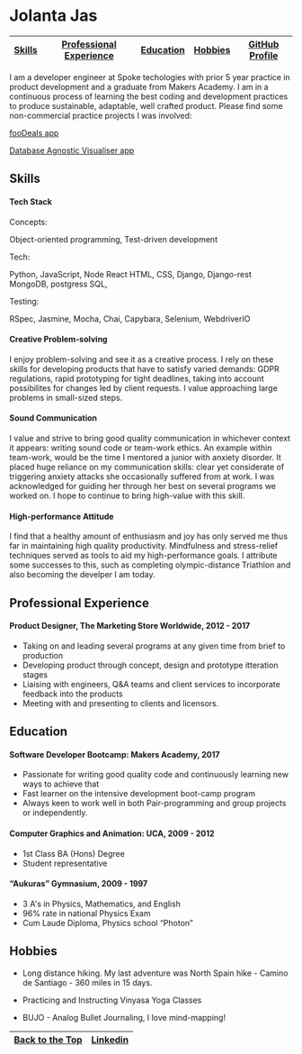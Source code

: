 # Jolanta Jas


|[Skills](#skills)|[Professional Experience](#professional-experience)|[Education](#education)|[Hobbies](#hobbies)|[GitHub Profile](https://github.com/Yolantele) |
|:---------------:|:-------------------------------------------------:|:---------------------:|:-----------------:|:---------------------------------------------:|



I am a developer engineer at Spoke techologies with prior 5 year practice in product development and a graduate from Makers Academy. I am in a continuous process of learning the best coding and development practices to produce sustainable, adaptable, well crafted product. Please find some non-commercial practice projects I was involved:


[fooDeals app](https://github.com/Yolantele/foodie)


[Database Agnostic Visualiser app](https://github.com/Yolantele/Database-visualization)





## Skills


#### Tech Stack

Concepts: 

Object-oriented programming, Test-driven development

Tech: 

Python, JavaScript, Node 
React 
HTML, CSS, 
Django, Django-rest
MongoDB, postgress SQL,

Testing: 

RSpec, Jasmine, Mocha, Chai, Capybara, Selenium, WebdriverIO

#### Creative Problem-solving

I enjoy problem-solving and see it as a creative process. I rely on these skills for developing  products that have to satisfy varied demands: GDPR  regulations, rapid prototyping for tight deadlines, taking into account possibilites for changes led by client requests.  I value approaching large problems in small-sized steps.


####  Sound Communication

I value and strive to bring good quality communication in whichever context it appears: writing sound code or team-work ethics.
An example within team-work, would be the time I mentored a junior with anxiety disorder. It placed huge reliance on my communication skills: clear yet considerate of triggering anxiety attacks she occasionally suffered from at work. I was acknowledged for guiding her through her best on several programs we worked on. I hope to continue to bring high-value with this skill.


#### High-performance Attitude

I find that a healthy amount of enthusiasm and joy has only served me thus far in maintaining high quality productivity. Mindfulness and stress-relief techniques served as tools to aid my high-performance goals. I attribute some successes to this,  such as completing olympic-distance Triathlon and also becoming the develper I am today.





## Professional Experience


#### Product Designer, The Marketing Store Worldwide,  2012 - 2017

- Taking on and leading several programs at any given time from brief to production
- Developing product through concept, design and prototype itteration stages
- Liaising with engineers, Q&A teams and client services to incorporate feedback into the products
- Meeting with and presenting to clients and licensors.




## Education


#### Software Developer Bootcamp: Makers Academy, 2017

- Passionate for writing good quality code and continuously learning new ways to achieve that
- Fast learner on the intensive development boot-camp program
- Always keen to work well in both Pair-programming and group projects or independently.


#### Computer Graphics and Animation: UCA, 2009 - 2012

- 1st Class BA (Hons) Degree
- Student representative


#### “Aukuras” Gymnasium, 2009 - 1997

- 3 A's in Physics, Mathematics, and English
- 96% rate in national Physics Exam
- Cum Laude Diploma, Physics school “Photon”





## Hobbies

- Long distance hiking. My last adventure was North Spain hike - Camino de Santiago - 360 miles in 15 days.   

- Practicing and Instructing Vinyasa Yoga Classes

- BUJO - Analog Bullet Journaling, I love mind-mapping!


|[Back to the Top](#jolanta-jas) | [Linkedin](https://www.linkedin.com/in/jolanta-jas-94850824/) |
|:------------------------------:|:-------------------------------------------------------------:|
